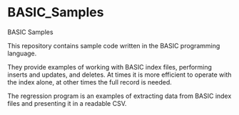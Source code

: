 # BASIC_Samples
BASIC Samples

This repository contains sample code written in the BASIC programming language.

They provide examples of working with BASIC index files, performing inserts and updates, and deletes. At times it is more efficient to operate with the index alone, at other times the full record is needed.

The regression program is an examples of extracting data from BASIC index files and presenting it in a readable CSV.
